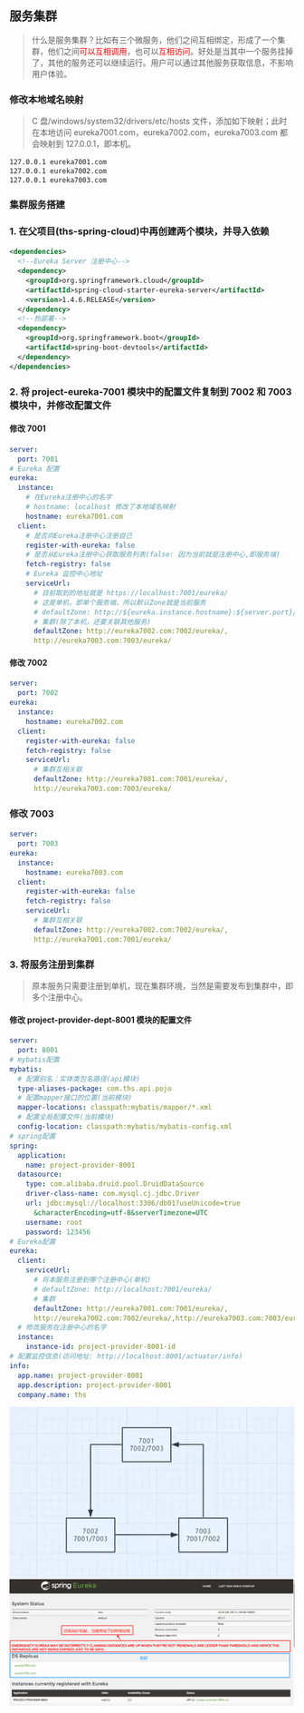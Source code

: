 ## 服务集群

> 什么是服务集群？比如有三个微服务，他们之间互相绑定，形成了一个集群，他们之间<font color=red>可以互相调用</font>，也可以<font color=red>互相访问</font>。好处是当其中一个服务挂掉了，其他的服务还可以继续运行。用户可以通过其他服务获取信息，不影响用户体验。

### 修改本地域名映射

> C 盘/windows/system32/drivers/etc/hosts 文件，添加如下映射；此时在本地访问 eureka7001.com，eureka7002.com，eureka7003.com 都会映射到 127.0.0.1，即本机。

```text
127.0.0.1 eureka7001.com
127.0.0.1 eureka7002.com
127.0.0.1 eureka7003.com
```

### 集群服务搭建

### 1. 在父项目(ths-spring-cloud)中再创建两个模块，并导入依赖

```xml
<dependencies>
  <!--Eureka Server 注册中心-->
  <dependency>
    <groupId>org.springframework.cloud</groupId>
    <artifactId>spring-cloud-starter-eureka-server</artifactId>
    <version>1.4.6.RELEASE</version>
  </dependency>
  <!--热部署-->
  <dependency>
    <groupId>org.springframework.boot</groupId>
    <artifactId>spring-boot-devtools</artifactId>
  </dependency>
</dependencies>
```

### 2. 将 project-eureka-7001 模块中的配置文件复制到 7002 和 7003 模块中，并修改配置文件

#### 修改 7001

```yaml
server:
  port: 7001
# Eureka 配置
eureka:
  instance:
    # 在Eureka注册中心的名字
    # hostname: localhost 修改了本地域名映射
    hostname: eureka7001.com
  client:
    # 是否向Eureka注册中心注册自己
    register-with-eureka: false
    # 是否从Eureka注册中心获取服务列表(false: 因为当前就是注册中心,即服务端)
    fetch-registry: false
    # Eureka 监控中心地址
    serviceUrl:
      # 目前取到的地址就是 https://localhost:7001/eureka/
      # 这是单机，即单个服务端，所以默认Zone就是当前服务
      # defaultZone: http://${eureka.instance.hostname}:${server.port}/eureka/
      # 集群(除了本机，还要关联其他服务)
      defaultZone: http://eureka7002.com:7002/eureka/,
      http://eureka7003.com:7003/eureka/
```

#### 修改 7002

```yaml
server:
  port: 7002
eureka:
  instance:
    hostname: eureka7002.com
  client:
    register-with-eureka: false
    fetch-registry: false
    serviceUrl:
      # 集群互相关联
      defaultZone: http://eureka7001.com:7001/eureka/,
      http://eureka7003.com:7003/eureka/
```

### 修改 7003

```yaml
server:
  port: 7003
eureka:
  instance:
    hostname: eureka7003.com
  client:
    register-with-eureka: false
    fetch-registry: false
    serviceUrl:
      # 集群互相关联
      defaultZone: http://eureka7002.com:7002/eureka/,
      http://eureka7001.com:7001/eureka/
```

### 3. 将服务注册到集群

> 原本服务只需要注册到单机，现在集群环境，当然是需要发布到集群中，即多个注册中心。

#### 修改 project-provider-dept-8001 模块的配置文件

```yaml
server:
  port: 8001
# mybatis配置
mybatis:
  # 配置别名：实体类包名路径(api模块)
  type-aliases-package: com.ths.api.pojo
  # 配置mapper接口的位置(当前模块)
  mapper-locations: classpath:mybatis/mapper/*.xml
  # 配置全局配置文件(当前模块)
  config-location: classpath:mybatis/mybatis-config.xml
# spring配置
spring:
  application:
    name: project-provider-8001
  datasource:
    type: com.alibaba.druid.pool.DruidDataSource
    driver-class-name: com.mysql.cj.jdbc.Driver
    url: jdbc:mysql://localhost:3306/db01?useUnicode=true
      &characterEncoding=utf-8&serverTimezone=UTC
    username: root
    password: 123456
# Eureka配置
eureka:
  client:
    serviceUrl:
      # 将本服务注册到哪个注册中心(单机)
      # defaultZone: http://localhost:7001/eureka/
      # 集群
      defaultZone: http://eureka7001.com:7001/eureka/,
      http://eureka7002.com:7002/eureka/,http://eureka7003.com:7003/eureka/
  # 修改服务在注册中心的名字
  instance:
    instance-id: project-provider-8001-id
# 配置监控信息(访问地址: http://localhost:8001/actuator/info)
info:
  app.name: project-provider-8001
  app.description: project-provider-8001
  company.name: ths
```

![服务集群](./images/服务集群.jpg)
![集群](./images/集群1.jpg)
